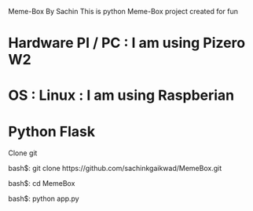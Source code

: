Meme-Box 
By Sachin 
This is python Meme-Box project created for fun 

# Hardware PI / PC : I am using Pizero W2 
# OS : Linux  : I am using Raspberian 
# Python Flask 

Clone git 
<p>bash$:  git clone https://github.com/sachinkgaikwad/MemeBox.git </p>
<p> bash$:        cd MemeBox  </p>
<p>  bash$:     python app.py  </p>
